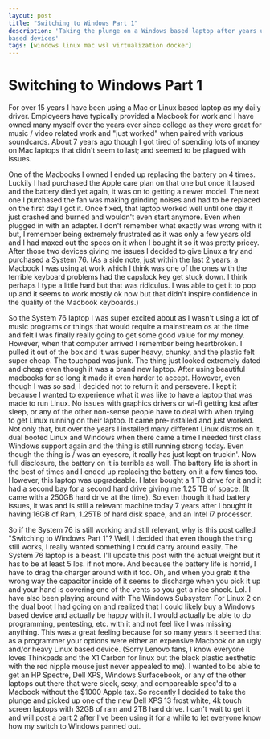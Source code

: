 ```yaml
---
layout: post
title: "Switching to Windows Part 1"
description: 'Taking the plunge on a Windows based laptop after years using OS X and Linux
based devices'
tags: [windows linux mac wsl virtualization docker]
---
```


# Switching to Windows Part 1

For over 15 years I have been using a Mac or Linux based laptop as my
daily driver. Employeers have typically provided a Macbook for work
and I have owned many myself over the years ever since college as they
were great for music / video related work and "just worked" when
paired with various soundcards. About 7 years ago though I got tired
of spending lots of money on Mac laptops that didn't seem to last; and
seemed to be plagued with issues.

One of the Macbooks I owned I ended up replacing the battery on 4
times. Luckily I had purchased the Apple care plan on that one but
once it lapsed and the battery died yet again, it was on to getting a
newer model. The next one I purchased the fan was making grinding
noises and had to be replaced on the first day I got it. Once fixed,
that laptop worked well until one day it just crashed and burned and
wouldn't even start anymore. Even when plugged in with an adapter. I
don't remember what exactly was wrong with it but, I remember being
extremely frustrated as it was only a few years old and I had maxed
out the specs on it when I bought it so it was pretty pricey. After
those two devices giving me issues I decided to give Linux a try and
purchased a System 76. (As a side note, just within the last 2 years,
a Macbook I was using at work which I think was one of the ones with
the terrible keyboard problems had the capslock key get stuck down. I
think perhaps I type a little hard but that was ridiculus. I was able
to get it to pop up and it seems to work mostly ok now but that didn't
inspire confidence in the quality of the Macbook keyboards.)

So the System 76 laptop I was super excited about as I wasn't using a
lot of music programs or things that would require a mainstream os at
the time and felt I was finally really going to get some good value
for my money. However, when that computer arrived I remember being
heartbroken. I pulled it out of the box and it was super heavy,
chunky, and the plastic felt super cheap. The touchpad was junk. The
thing just looked extremely dated and cheap even though it was a brand
new laptop. After using beautiful macbooks for so long it made it even
harder to accept. However, even though I was so sad, I decided not to
return it and persevere. I kept it because I wanted to experience what
it was like to have a laptop that was made to run Linux. No issues
with graphics drivers or wi-fi getting lost after sleep, or any of the
other non-sense people have to deal with when trying to get Linux
running on their laptop. It came pre-installed and just worked. Not
only that, but over the years I installed many different Linux distros
on it, dual booted Linux and Windows when there came a time I needed
first class Windows support again and the thing is still running
strong today.  Even though the thing is / was an eyesore, it really
has just kept on truckin'.  Now full disclosure, the battery on it is
terrible as well. The battery life is short in the best of times and I
ended up replacing the battery on it a few times too. However, this
laptop was upgradeable. I later bought a 1 TB drive for it and it had
a second bay for a second hard drive giving me 1.25 TB of space.  (It
came with a 250GB hard drive at the time). So even though it had
battery issues, it was and is still a relevant machine today 7 years
after I bought it having 16GB of Ram, 1.25TB of hard disk space, and
an Intel i7 processor.

So if the System 76 is still working and still relevant, why is this
post called "Switching to Windows Part 1"? Well, I decided that even
though the thing still works, I really wanted something I could carry
around easily. The System 76 laptop is a beast. I'll update this post
with the actual weight but it has to be at least 5 lbs. if not
more. And because the battery life is horrid, I have to drag the
charger around with it too. Oh, and when you grab it the wrong way the
capacitor inside of it seems to discharge when you pick it up and your
hand is covering one of the vents so you get a nice shock. Lol. I have
also been playing around with The Windows Subsystem For Linux 2 on the
dual boot I had going on and realized that I could likely buy a
Windows based device and actually be happy with it. I would actually
be able to do programming, pentesting, etc. with it and not feel like
I was missing anything. This was a great feeling because for so many
years it seemed that as a programmer your options were either an
expensive Macbook or an ugly and/or heavy Linux based device. (Sorry
Lenovo fans, I know everyone loves Thinkpads and the X1 Carbon for
linux but the black plastic aesthetic with the red nipple mouse just
never appealed to me).  I wanted to be able to get an HP Spectre, Dell
XPS, Windows Surfacebook, or any of the other laptops out there that
were sleek, sexy, and compareable spec'd to a Macbook without the
$1000 Apple tax. So recently I decided to take the plunge and picked
up one of the new Dell XPS 13 frost white, 4k touch screen laptops
with 32GB of ram and 2TB hard drive. I can't wait to get it and will
post a part 2 after I've been using it for a while to let everyone
know how my switch to Windows panned out.
